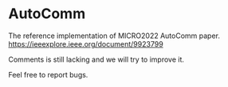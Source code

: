 # AutoComm

The reference implementation of MICRO2022 AutoComm paper. https://ieeexplore.ieee.org/document/9923799

Comments is still lacking and we will try to improve it.

Feel free to report bugs.
